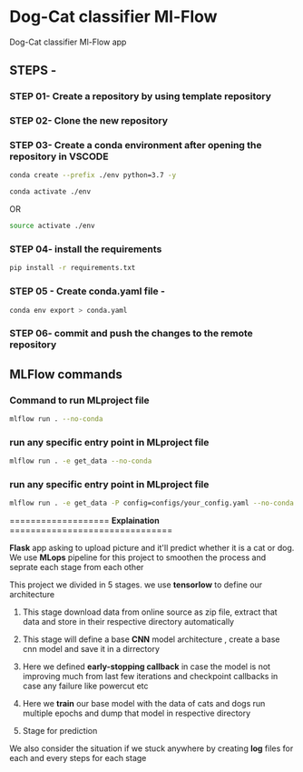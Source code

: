 # Dog-Cat classifier Ml-Flow 
Dog-Cat classifier Ml-Flow app

## STEPS -

### STEP 01- Create a repository by using template repository

### STEP 02- Clone the new repository

### STEP 03- Create a conda environment after opening the repository in VSCODE

```bash
conda create --prefix ./env python=3.7 -y
```

```bash
conda activate ./env
```
OR
```bash
source activate ./env
```

### STEP 04- install the requirements
```bash
pip install -r requirements.txt
```

### STEP 05 - Create conda.yaml file -
```bash
conda env export > conda.yaml
```

### STEP 06- commit and push the changes to the remote repository

## MLFlow commands

### Command to run MLproject file
```bash
mlflow run . --no-conda
```
### run any specific entry point in MLproject file
```bash
mlflow run . -e get_data --no-conda
```

### run any specific entry point in MLproject file
```bash
mlflow run . -e get_data -P config=configs/your_config.yaml --no-conda
```
=================== **Explaination** ===============================

**Flask** app asking to upload picture and it'll predict whether it is a cat or dog.
We use **MLops** pipeline for this project to smoothen the process and seprate each stage from each other 

This project we divided in 5 stages. we use **tensorlow** to define our architecture

1) This stage download data from online source as zip file, extract that data and store in their respective directory automatically 

2) This stage will define a base **CNN** model architecture , create a base cnn model and save it in a dirrectory

3) Here we defined **early-stopping callback** in case the model is not improving much from last few iterations and checkpoint callbacks in case any 
   failure like powercut etc  
   
4) Here we **train** our base model with the data of cats and dogs run multiple epochs and dump that model in respective directory

5) Stage for prediction 

We also consider the situation if we stuck anywhere by creating **log** files for each and every steps for each stage
